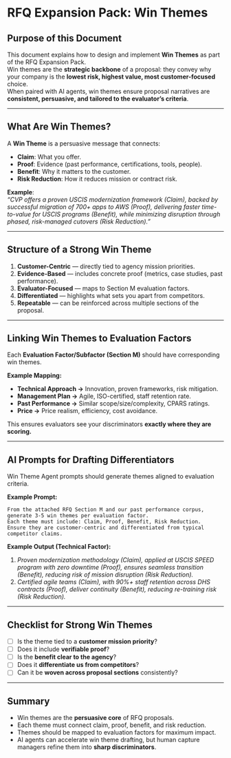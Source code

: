 # RFQ Expansion Pack: Win Themes

## Purpose of this Document

This document explains how to design and implement **Win Themes** as part of the RFQ Expansion Pack.  
Win themes are the **strategic backbone** of a proposal: they convey why your company is the **lowest risk, highest value, most customer-focused** choice.  
When paired with AI agents, win themes ensure proposal narratives are **consistent, persuasive, and tailored to the evaluator’s criteria**.

---

## What Are Win Themes?

A **Win Theme** is a persuasive message that connects:

- **Claim**: What you offer.
- **Proof**: Evidence (past performance, certifications, tools, people).
- **Benefit**: Why it matters to the customer.
- **Risk Reduction**: How it reduces mission or contract risk.

**Example**:  
_“CVP offers a proven USCIS modernization framework (Claim), backed by successful migration of 700+ apps to AWS (Proof), delivering faster time-to-value for USCIS programs (Benefit), while minimizing disruption through phased, risk-managed cutovers (Risk Reduction).”_

---

## Structure of a Strong Win Theme

1. **Customer-Centric** — directly tied to agency mission priorities.
2. **Evidence-Based** — includes concrete proof (metrics, case studies, past performance).
3. **Evaluator-Focused** — maps to Section M evaluation factors.
4. **Differentiated** — highlights what sets you apart from competitors.
5. **Repeatable** — can be reinforced across multiple sections of the proposal.

---

## Linking Win Themes to Evaluation Factors

Each **Evaluation Factor/Subfactor (Section M)** should have corresponding win themes.

**Example Mapping:**

- **Technical Approach →** Innovation, proven frameworks, risk mitigation.
- **Management Plan →** Agile, ISO-certified, staff retention rate.
- **Past Performance →** Similar scope/size/complexity, CPARS ratings.
- **Price →** Price realism, efficiency, cost avoidance.

This ensures evaluators see your discriminators **exactly where they are scoring.**

---

## AI Prompts for Drafting Differentiators

Win Theme Agent prompts should generate themes aligned to evaluation criteria.

**Example Prompt:**

```
From the attached RFQ Section M and our past performance corpus,
generate 3-5 win themes per evaluation factor.
Each theme must include: Claim, Proof, Benefit, Risk Reduction.
Ensure they are customer-centric and differentiated from typical competitor claims.
```

**Example Output (Technical Factor):**

1. _Proven modernization methodology (Claim), applied at USCIS SPEED program with zero downtime (Proof), ensures seamless transition (Benefit), reducing risk of mission disruption (Risk Reduction)._
2. _Certified agile teams (Claim), with 90%+ staff retention across DHS contracts (Proof), deliver continuity (Benefit), reducing re-training risk (Risk Reduction)._

---

## Checklist for Strong Win Themes

- [ ] Is the theme tied to a **customer mission priority**?
- [ ] Does it include **verifiable proof**?
- [ ] Is the **benefit clear to the agency**?
- [ ] Does it **differentiate us from competitors**?
- [ ] Can it be **woven across proposal sections** consistently?

---

## Summary

- Win themes are the **persuasive core** of RFQ proposals.
- Each theme must connect claim, proof, benefit, and risk reduction.
- Themes should be mapped to evaluation factors for maximum impact.
- AI agents can accelerate win theme drafting, but human capture managers refine them into **sharp discriminators**.
